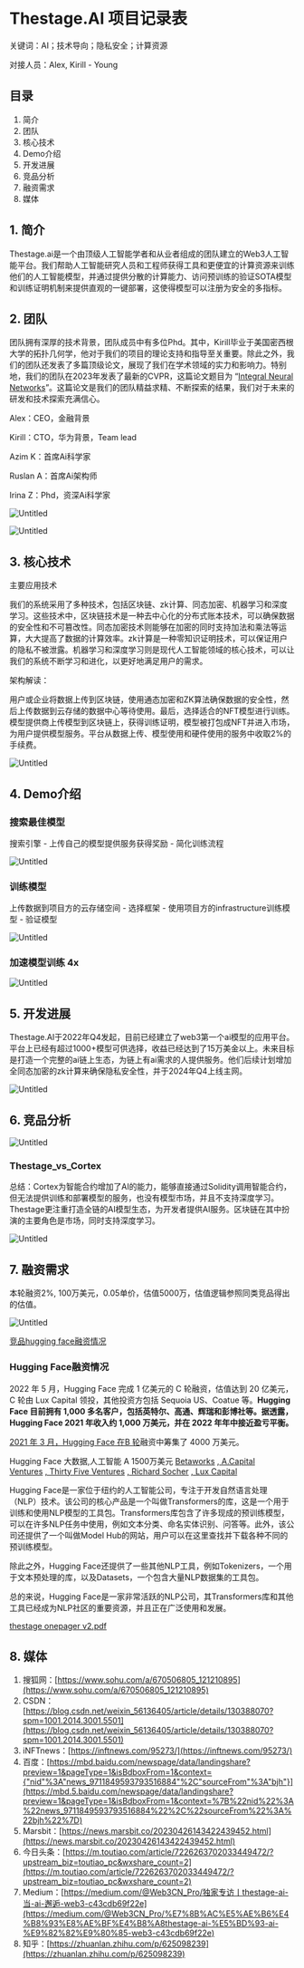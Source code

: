 # Thestage.AI 项目记录表

关键词：AI；技术导向；隐私安全；计算资源

对接人员：Alex, Kirill - Young

## 目录

1. 简介
2. 团队
3. 核心技术
4. Demo介绍
5. 开发进展
1. 竞品分析
2. 融资需求
3. 媒体

## 1. 简介

Thestage.ai是一个由顶级人工智能学者和从业者组成的团队建立的Web3人工智能平台。我们帮助人工智能研究人员和工程师获得工具和更便宜的计算资源来训练他们的人工智能模型，并通过提供分散的计算能力、访问预训练的验证SOTA模型和训练证明机制来提供直观的一键部署，这使得模型可以注册为安全的多指标。

## 2. 团队

团队拥有深厚的技术背景，团队成员中有多位Phd。其中，Kirill毕业于美国密西根大学的拓扑几何学，他对于我们的项目的理论支持和指导至关重要。除此之外，我们的团队还发表了多篇顶级论文，展现了我们在学术领域的实力和影响力。特别地，我们的团队在2023年发表了最新的CVPR，这篇论文题目为 “[Integral Neural Networks](https://docsend.com/view/tje8hdyrhajjgupb)”。这篇论文是我们的团队精益求精、不断探索的结果，我们对于未来的研发和技术探索充满信心。

Alex：CEO，金融背景

Kirill：CTO，华为背景，Team lead

Azim K：首席Ai科学家

Ruslan A：首席Ai架构师

Irina Z：Phd，资深Ai科学家

![Untitled](../01_ThestageAI_AI/img/Untitled.png)

![Untitled](../01_ThestageAI_AI/img/Untitled%201.png)

## 3. 核心技术

主要应用技术

我们的系统采用了多种技术，包括区块链、zk计算、同态加密、机器学习和深度学习。这些技术中，区块链技术是一种去中心化的分布式账本技术，可以确保数据的安全性和不可篡改性。同态加密技术则能够在加密的同时支持加法和乘法等运算，大大提高了数据的计算效率。zk计算是一种零知识证明技术，可以保证用户的隐私不被泄露。机器学习和深度学习则是现代人工智能领域的核心技术，可以让我们的系统不断学习和进化，以更好地满足用户的需求。

架构解读：

用户或企业将数据上传到区块链，使用通态加密和ZK算法确保数据的安全性，然后上传数据到云存储的数据中心等待使用。最后，选择适合的NFT模型进行训练。模型提供商上传模型到区块链上，获得训练证明，模型被打包成NFT并进入市场，为用户提供模型服务。平台从数据上传、模型使用和硬件使用的服务中收取2%的手续费。

![Untitled](../01_ThestageAI_AI/img/Untitled%202.png)

## 4. Demo介绍

### 搜索最佳模型

搜索引擎 - 上传自己的模型提供服务获得奖励 - 简化训练流程

![Untitled](../01_ThestageAI_AI/img/Untitled%203.png)

### 训练模型

上传数据到项目方的云存储空间 - 选择框架 - 使用项目方的infrastructure训练模型  - 验证模型

![Untitled](../01_ThestageAI_AI/img/Untitled%204.png)

### 加速模型训练 4x

![Untitled](../01_ThestageAI_AI/img/Untitled%205.png)

## 5. 开发进展

Thestage.AI于2022年Q4发起，目前已经建立了web3第一个ai模型的应用平台。平台上已经有超过1000+模型可供选择，收益已经达到了15万美金以上。未来目标是打造一个完整的ai链上生态，为链上有ai需求的人提供服务。他们后续计划增加全同态加密的zk计算来确保隐私安全性，并于2024年Q4上线主网。

![Untitled](../01_ThestageAI_AI/img/Untitled%206.png)

## 6. 竞品分析

![Untitled](../01_ThestageAI_AI/img/Untitled%207.png)

### Thestage_vs_Cortex

总结：Cortex为智能合约增加了AI的能力，能够直接通过Solidity调用智能合约，但无法提供训练和部署模型的服务，也没有模型市场，并且不支持深度学习。Thestage更注重打造全链的AI模型生态，为开发者提供AI服务。区块链在其中扮演的主要角色是市场，同时支持深度学习。

![Untitled](./img/Untitled%208.png)

## 7. 融资需求

本轮融资2%, 100万美元，0.05单价，估值5000万，估值逻辑参照同类竞品得出的估值。

![Untitled](./img/Untitled%209.png)

[竞品hugging face融资情况](../01_ThestageAI_AI/img/%E7%AB%9E%E5%93%81hugging%20face%E8%9E%8D%E8%B5%84%E6%83%85%E5%86%B5%2005f2d9945f704820b1d3a033ce6f4a1f_all.csv)

### Hugging Face融资情况

2022 年 5 月，Hugging Face 完成 1 亿美元的 C 轮融资，估值达到 20 亿美元，C 轮由 Lux Capital 领投，其他投资方包括 Sequoia US、Coatue 等。**Hugging Face 目前拥有 1,000 多名客户，包括英特尔、高通、辉瑞和彭博社等。据透露，Hugging Face 2021 年收入约 1,000 万美元，并在 2022 年年中接近盈亏平衡。**

[2021 年 3 月，Hugging Face 在B 轮](https://en.wikipedia.org/wiki/Series_B)融资中筹集了 4000 万美元。

Hugging Face 大数据,人工智能 A 1500万美元 [Betaworks](https://www.01caijing.com/financing/investor/p1004072591.htm) [, A.Capital Ventures](https://www.01caijing.com/financing/investor/p1002924010.htm) [, Thirty Five Ventures](https://www.01caijing.com/financing/investor/p1004076274.htm) [, Richard Socher](https://www.01caijing.com/financing/investor/p1004075621.htm) [, Lux Capital](https://www.01caijing.com/financing/investor/p1000009285.htm)

Hugging Face是一家位于纽约的人工智能公司，专注于开发自然语言处理（NLP）技术。该公司的核心产品是一个叫做Transformers的库，这是一个用于训练和使用NLP模型的工具包。Transformers库包含了许多现成的预训练模型，可以在许多NLP任务中使用，例如文本分类、命名实体识别、问答等。此外，该公司还提供了一个叫做Model Hub的网站，用户可以在这里查找并下载各种不同的预训练模型。

除此之外，Hugging Face还提供了一些其他NLP工具，例如Tokenizers，一个用于文本预处理的库，以及Datasets，一个包含大量NLP数据集的工具包。

总的来说，Hugging Face是一家非常活跃的NLP公司，其Transformers库和其他工具已经成为NLP社区的重要资源，并且正在广泛使用和发展。

[thestage onepager v2.pdf](Thestage%20AI%20%E9%A1%B9%E7%9B%AE%E8%AE%B0%E5%BD%95%E8%A1%A8%2080b6e3f0a26748f0bc9cf54cd828a850/thestage_onepager_v2.pdf)

## 8. 媒体

1. 搜狐网：[https://www.sohu.com/a/670506805_121210895](https://www.sohu.com/a/670506805_121210895)
2. CSDN：[https://blog.csdn.net/weixin_56136405/article/details/130388070?spm=1001.2014.3001.5501](https://blog.csdn.net/weixin_56136405/article/details/130388070?spm=1001.2014.3001.5501)
3. iNFTnews：[https://inftnews.com/95273/](https://inftnews.com/95273/)
4. 百度：[https://mbd.baidu.com/newspage/data/landingshare?preview=1&pageType=1&isBdboxFrom=1&context={"nid"%3A"news_9711849593793516884"%2C"sourceFrom"%3A"bjh"}](https://mbd.5.baidu.com/newspage/data/landingshare?preview=1&pageType=1&isBdboxFrom=1&context=%7B%22nid%22%3A%22news_9711849593793516884%22%2C%22sourceFrom%22%3A%22bjh%22%7D)
6. Marsbit：[https://news.marsbit.co/20230426143422439452.html](https://news.marsbit.co/20230426143422439452.html)
7. 今日头条：[https://m.toutiao.com/article/7226263702033449472/?upstream_biz=toutiao_pc&wxshare_count=2](https://m.toutiao.com/article/7226263702033449472/?upstream_biz=toutiao_pc&wxshare_count=2)
8. Medium：[https://medium.com/@Web3CN_Pro/独家专访丨thestage-ai-当-ai-邂逅-web3-c43cdb69f22e](https://medium.com/@Web3CN_Pro/%E7%8B%AC%E5%AE%B6%E4%B8%93%E8%AE%BF%E4%B8%A8thestage-ai-%E5%BD%93-ai-%E9%82%82%E9%80%85-web3-c43cdb69f22e)
9. 知乎：[https://zhuanlan.zhihu.com/p/625098239](https://zhuanlan.zhihu.com/p/625098239)
